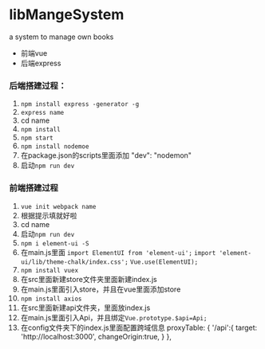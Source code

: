 # libMangeSystem
a system to manage own books
- 前端vue
- 后端express
### 后端搭建过程：
1. `npm install express -generator -g`
2.  `express name `
3. cd name
4. `npm install`
5. `npm start`
6. `npm install nodemoe`
7. 在package.json的scripts里面添加 "dev": "nodemon"
8. 启动`npm run dev`
### 前端搭建过程
1. `vue init webpack name`
2. 根据提示填就好啦
3. cd name
4. 启动`npm run dev`
5. `npm i element-ui -S`
6. 在main.js里面
`import ElementUI from 'element-ui';`
`import 'element-ui/lib/theme-chalk/index.css';`
`Vue.use(ElementUI);`
7. `npm install vuex`
8. 在src里面新建store文件夹里面新建index.js
9. 在main.js里面引入store，并且在vue里面添加store
10. `npm install axios`
11. 在src里面新建api文件夹，里面放index.js
12. 在main.js里面引入Api，并且绑定`Vue.prototype.$api=Api;`
13. 在config文件夹下的index.js里面配置跨域信息
 proxyTable: {
      '/api':{
        target:  'http://localhost:3000',
        changeOrigin:true,
      }
    },
    

